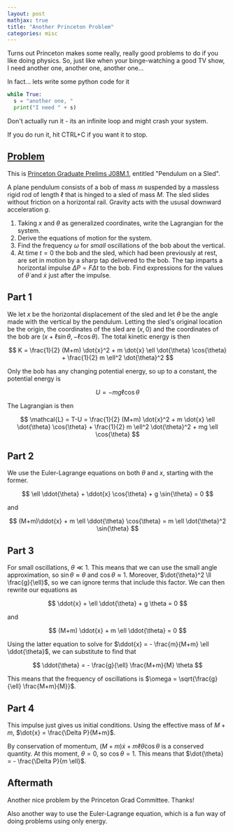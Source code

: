 ```yaml
---
layout: post
mathjax: true
title: "Another Princeton Problem"
categories: misc
---
```


Turns out Princeton makes some really, really good problems to do if you like doing physics.
So, just like when your binge-watching a good TV show, I need another one, another one, another one...

In fact... lets write some python code for it

```python
while True:
  s = "another one, "
  print("I need " + s)
```

Don't actually run it - its an infinite loop and might crash your system.

If you do run it, hit CTRL+C if you want it to stop.

## [Problem](https://phy.princeton.edu/sites/physics/files/graduate-program/prelims/PrelimJ08.pdf)
This is [Princeton Graduate Prelims J08M.1](https://phy.princeton.edu/sites/physics/files/graduate-program/prelims/PrelimJ08.pdf), entitled "Pendulum on a Sled".

A plane pendulum consists of a bob of mass $m$ suspended by a massless rigid rod of length $\ell$ that is hinged to a sled
of mass $M$.
The sled slides without friction on a horizontal rail.
Gravity acts with the ususal downward acceleration $g$.

1. Taking $x$ and $\theta$ as generalized coordinates, write the Lagrangian for the system.
2. Derive the equations of motion for the system.
3. Find the frequency $\omega$ for *small* oscillations of the bob about the vertical.
4. At time $t=0$ the bob and the sled, which had been previously at rest, are set in motion by a sharp tap delivered to the bob. The tap imparts a horizontal impulse $\Delta P = F \Delta t$ to the bob. Find expressions for the values of $\dot \theta$ and $\dot x$ just after the impulse.

## Part 1
We let $x$ be the horizontal displacement of the sled and let $\theta$ be the angle made with the vertical by the pendulum.
Letting the sled's original location be the origin, the coordinates of the sled are $(x,0)$ and the coordinates of the bob are $(x + \ell \sin{\theta}, -\ell \cos \theta)$.
The total kinetic energy is then


$$
K = \frac{1}{2} (M+m) \dot{x}^2 + m \dot{x} \ell \dot{\theta} \cos{\theta} + \frac{1}{2} m \ell^2 \dot{\theta}^2
$$


Only the bob has any changing potential energy, so up to a constant, the potential energy is


$$
U = -mg \ell \cos{\theta}
$$


The Lagrangian is then


$$
\mathcal{L} = T-U = \frac{1}{2} (M+m) \dot{x}^2 + m \dot{x} \ell \dot{\theta} \cos{\theta} + \frac{1}{2} m \ell^2 \dot{\theta}^2 + mg \ell \cos{\theta}
$$

## Part 2

We use the Euler-Lagrange equations on both $\theta$ and $x$, starting with the former.


$$
\ell \ddot{\theta} + \ddot{x} \cos{\theta} + g \sin{\theta} = 0
$$

and


$$
(M+m)\ddot{x} + m \ell \ddot{\theta} \cos{\theta} = m \ell \dot{\theta}^2 \sin{\theta}
$$

## Part 3
For small oscillations, $\theta \ll 1$.
This means that we can use the small angle approximation, so $\sin \theta \approx \theta$ and $\cos \theta \approx 1$.
Moreover, $\dot{\theta}^2 \ll \frac{g}{\ell}$, so we can ignore terms that include this factor.
We can then rewrite our equations as


$$
\ddot{x} + \ell \ddot{\theta} + g \theta = 0
$$


and


$$
(M+m) \ddot{x} + m \ell \ddot{\theta} = 0
$$


Using the latter equation to solve for $\ddot{x} = - \frac{m}{M+m} \ell \ddot{\theta}$, we can substitute to find that


$$
\ddot{\theta} = - \frac{g}{\ell} \frac{M+m}{M} \theta
$$


This means that the frequency of oscillations is $\omega = \sqrt{\frac{g}{\ell} \frac{M+m}{M}}$.

## Part 4
This impulse just gives us initial conditions.
Using the effective mass of $M+m$, $\dot{x} = \frac{\Delta P}{M+m}$.

By conservation of momentum, $(M+m) \dot{x} + m \ell \dot{\theta} \cos{\theta}$ is a conserved quantity.
At this moment, $\theta = 0$, so $\cos{\theta} = 1$.
This means that $\dot{\theta} = - \frac{\Delta P}{m \ell}$.

## Aftermath
Another nice problem by the Princeton Grad Committee.
Thanks!

Also another way to use the Euler-Lagrange equation, which is a fun way of doing problems using only energy.
